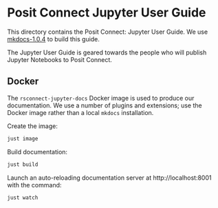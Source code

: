 # Posit Connect Jupyter User Guide

This directory contains the Posit Connect: Jupyter User Guide. We use
[mkdocs-1.0.4](https://www.mkdocs.org) to build this guide.

The Jupyter User Guide is geared towards the people who will publish Jupyter Notebooks to Posit Connect.

## Docker

The `rsconnect-jupyter-docs` Docker image is used to produce our
documentation. We use a number of plugins and extensions; use the Docker image
rather than a local `mkdocs` installation.

Create the image:
```bash
just image
```

Build documentation:

```bash
just build
```

Launch an auto-reloading documentation server at http://localhost:8001 with
the command:

```bash
just watch
```
